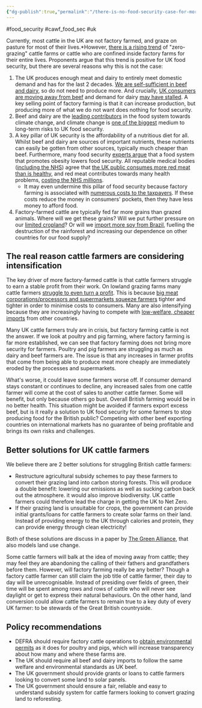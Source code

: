 ```yaml
---
{"dg-publish":true,"permalink":"/there-is-no-food-security-case-for-more-factory-farming-cattle/","tags":["food_security","factory_farming","cows"],"created":"2024-12-18T13:25:12.134+00:00","updated":"2025-10-10T23:34:44.183+01:00"}
---
```


#food_security #cawf_food_sec #uk 

Currently, most cattle in the UK are not factory farmed, and graze on pasture for most of their lives.*However, [there is a rising trend](https://www.bbc.co.uk/news/articles/cy4ldkpz1klo) of "zero-grazing" cattle farms or cattle who are confined inside factory farms for their entire lives. Proponents argue that this trend is positive for UK food security, but there are several reasons why this is not the case:

1. The UK produces enough meat and dairy to entirely meet domestic demand and has for the last 2 decades. [We are self-sufficient in beef and dairy](https://assets.publishing.service.gov.uk/media/6756e355d89258d2868dae76/United_Kingdom_Food_Security_Report_2024_11dec2024_web_accessible.pdf), so do not need to produce more. And crucially, [UK consumers are moving away from beef](https://ourworldindata.org/grapher/per-capita-meat-consumption-by-type-kilograms-per-year?facet=metric&country=~GBR) and demand for dairy [may have stalled](https://ourworldindata.org/grapher/milk-production-tonnes?tab=chart&stackMode=relative&country=~GBR). A key selling point of factory farming is that it can increase production, but producing more of what we do not want does nothing for food security. 
2. Beef and dairy are the [leading contributors](https://www.science.org/doi/10.1126/science.aaq0216) in the food system towards climate change, and climate change is [one of the biggest](https://assets.publishing.service.gov.uk/media/6756e355d89258d2868dae76/United_Kingdom_Food_Security_Report_2024_11dec2024_web_accessible.pdf) medium to long-term risks to UK food security. 
3. A key pillar of UK security is the affordability of a nutritious diet for all. Whilst beef and dairy are sources of important nutrients, these nutrients can easily be gotten from other sources, typically much cheaper than beef. Furthermore, many food security [experts argue](https://www.nationalfoodstrategy.org/wp-content/uploads/2020/08/4_NFS_Report_spv_Ch3_Health.pdf) that a food system that promotes obesity lowers food security. All reputable medical bodies ([including the NHS](https://www.nhs.uk/live-well/eat-well/food-types/meat-nutrition/)) agree that [the UK public consumes more red meat than is healthy](https://eatforum.org/eat-lancet-commission/), and red meat contributes towards many health problems, [costing the NHS millions](https://www.conservativeanimalwelfarefoundation.org/resources/the-2-billion-nhs-windfall-why-meat-reduction-matters/).
	- It may even undermine this pillar of food security because factory farming is associated with [numerous costs to the taxpayers](https://www.conservativeanimalwelfarefoundation.org/factory-farming/the-conservative-animal-welfare-foundation-cawf-has-published-a-landmark-new-report-revealing-the-hidden-costs-of-factory-farms-to-the-uk-taxpayer-using-publicly-available-uk-governme/). If these costs reduce the money in consumers' pockets, then they have less money to afford food. 
4. Factory-farmed cattle are typically fed far more grains than grazed animals. Where will we get these grains? Will we put further pressure on our [limited cropland](https://www.wwf.org.uk/sites/default/files/2022-06/future_of_feed_summary.pdf)? Or will we [import more soy from Brazil](https://landworkersalliance.org.uk/soy-no-more/), fuelling the destruction of the rainforest and increasing our dependence on other countries for our food supply? 

## The real reason cattle farmers are considering intensification
The key driver of more factory-farmed cattle is that cattle farmers struggle to earn a stable profit from their work. On lowland grazing farms many cattle farmers [struggle to even turn a profit](https://www.gov.uk/government/statistics/farm-business-income/farm-business-income-by-type-of-farm-in-england-202324). This is because [big meat corporations/processors and supermarkets squeeze farmers](https://www.thebureauinvestigates.com/stories/2018-05-29/inside-britains-new-intensive-agriculture-sector-beef-lots/) tighter and tighter in order to minimise costs to consumers. Many are also intensifying because they are increasingly having to compete with [low-welfare, cheaper imports](https://www.thebureauinvestigates.com/stories/2018-05-29/inside-britains-new-intensive-agriculture-sector-beef-lots/) from other countries. 

Many UK cattle farmers truly are in crisis, but factory farming cattle is not the answer. If we look at poultry and pig farming, where factory farming is far more established, we can see that factory farming does not bring more security for farmers. Poultry and pig farmers are struggling as much as dairy and beef farmers are. The issue is that any increases in farmer profits that come from being able to produce meat more cheaply are immediately eroded by the processes and supermarkets. 

What's worse, it could leave some farmers worse off. If consumer demand stays constant or continues to decline, any increased sales from one cattle farmer will come at the cost of sales to another cattle farmer. Some will benefit, but only because others go bust. Overall British farming would be in no better health. This situation might be avoided if farmers export excess beef, but is it really a solution to UK food security for some farmers to stop producing food for the British public? Competing with other beef exporting countries on international markets has no guarantee of being profitable and brings its own risks and challenges. 

## Better solutions for UK cattle farmers
We believe there are 2 better solutions for struggling British cattle farmers: 
- Restructure agricultural subsidy schemes to pay these farmers to convert their grazing land into carbon storing forests. This will produce a double benefit: lowering our emissions as well as sucking carbon back out the atmosphere. it would also improve biodiversity. UK cattle farmers could therefore lead the charge in getting the UK to Net Zero.
- If their grazing land is unsuitable for crops, the government can provide initial grants/loans for cattle farmers to create solar farms on their land. Instead of providing energy to the UK through calories and protein, they can provide energy through clean electricity!

Both of these solutions are discuss in a paper by [The Green Alliance](https://green-alliance.org.uk/wp-content/uploads/2023/01/Shaping-UK-land-use.pdf), that also models land use change.

Some cattle farmers will balk at the idea of moving away from cattle; they may feel they are abandoning the calling of their fathers and grandfathers before them. However, will factory farming really be any better? Though a factory cattle farmer can still claim the job title of cattle farmer, their day to day will be unrecognisable. Instead of presiding over fields of green, their time will be spent among rows and rows of cattle who will never see daylight or get to express their natural behaviours. On the other hand, land conversion could allow cattle farmers to remain true to a key duty of every UK farmer: to be stewards of the Great British countryside. 

## Policy recommendations
- DEFRA should require factory cattle operations to [obtain environmental permits](https://www.gov.uk/guidance/check-if-you-need-an-environmental-permit) as it does for poultry and pigs, which will increase transparency about how many and where these farms are.
- The UK should require all beef and dairy imports to follow the same welfare and environmental standards as UK beef.
- The UK government should provide grants or loans to cattle farmers looking to convert some land to solar panels.
- The UK government should ensure a fair, reliable and easy to understand subsidy system for cattle farmers looking to convert grazing land to reforesting.